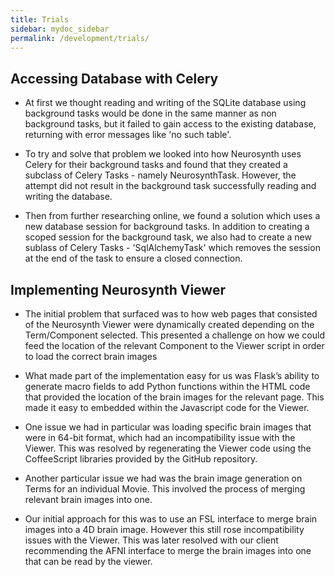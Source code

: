 ```yaml
---
title: Trials
sidebar: mydoc_sidebar
permalink: /development/trials/
---
```


## Accessing Database with Celery

- At first we thought reading and writing of the SQLite database using background tasks would be done in the same manner as non background tasks, but it failed to gain access to the existing database, returning with error messages like 'no such table'.

- To try and solve that problem we looked into how Neurosynth uses Celery for their background tasks and found that they created a subclass of Celery Tasks - namely NeurosynthTask. However, the attempt did not result in the background task successfully reading and writing the database. 

- Then from further researching online, we found a solution which uses a new database session for background tasks. In addition to creating a scoped session for the background task, we also had to create a new sublass of Celery Tasks - 'SqlAlchemyTask' which removes the session at the end of the task to ensure a closed connection. 

## Implementing Neurosynth Viewer

- The initial problem that surfaced was to how web pages that consisted of the Neurosynth Viewer were dynamically created depending on the Term/Component selected. This presented a challenge on how we could feed the location of the relevant Component to the Viewer script in order to load the correct brain images

- What made part of the implementation easy for us was Flask’s ability to generate macro fields to add Python functions within the HTML code that provided the location of the brain images for the relevant page. This made it easy to embedded within the Javascript code for the Viewer.

- One issue we had in particular was loading specific brain images that were in 64-bit format, which had an incompatibility issue with the Viewer. This was resolved by regenerating the Viewer code using the CoffeeScript libraries provided by the GitHub repository.

- Another particular issue we had was the brain image generation on Terms for an individual Movie. This involved the process of merging relevant brain images into one.

- Our initial approach for this was to use an FSL interface to merge brain images into a 4D brain image. However this still rose incompatibility issues with the Viewer. This was later resolved with our client recommending the AFNI interface to merge the brain images into one that can be read by the viewer.